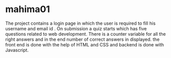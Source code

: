 # mahima01
The project contains a login page in which the user is required to fill his username and email id .
On submission a quiz starts which has five questions related to web development.
There is a counter variable for all the right answers and in the end number of correct answers in displayed.
the front end is done with the help of HTML and CSS and backend is done with Javascript. 
